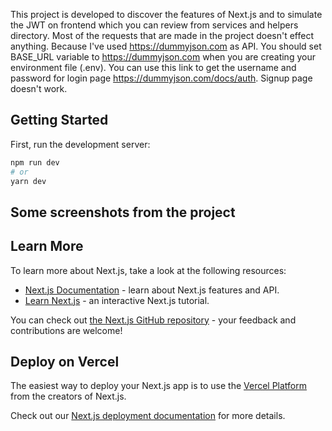 This project is developed to discover the features of Next.js and to simulate the JWT on frontend which you can review from services and helpers directory. Most of the requests that are made in the project doesn't effect anything. Because I've used https://dummyjson.com as API. You should set BASE_URL variable to https://dummyjson.com when you are creating your environment file (.env). You can use this link to get the username and password for login page https://dummyjson.com/docs/auth. Signup page doesn't work.

## Getting Started

First, run the development server:

```bash
npm run dev
# or
yarn dev
```
## Some screenshots from the project

## Learn More

To learn more about Next.js, take a look at the following resources:

- [Next.js Documentation](https://nextjs.org/docs) - learn about Next.js features and API.
- [Learn Next.js](https://nextjs.org/learn) - an interactive Next.js tutorial.

You can check out [the Next.js GitHub repository](https://github.com/vercel/next.js/) - your feedback and contributions are welcome!

## Deploy on Vercel

The easiest way to deploy your Next.js app is to use the [Vercel Platform](https://vercel.com/new?utm_medium=default-template&filter=next.js&utm_source=create-next-app&utm_campaign=create-next-app-readme) from the creators of Next.js.

Check out our [Next.js deployment documentation](https://nextjs.org/docs/deployment) for more details.
